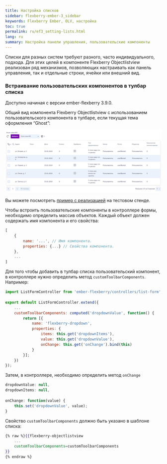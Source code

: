 ```yaml
---
title: Настройка списков
sidebar: flexberry-ember-3_sidebar
keywords: Flexberry Ember, OLV, настройка
toc: true
permalink: ru/ef3_setting-lists.html
lang: ru
summary: Настройка панели управления, пользовательские компоненты
---
```


Списки для разных систем требуют разного, часто индивидуального, подхода. Для этих целей в компоненте Flexberry Objectlistview реализован ряд механизмов, позволяющих настраивать как панель управления, так и отдельные строки, ячейки или внешний вид.

### Встраивание пользовательских компонентов в тулбар списка

Доступно начиная с версии ember-flexberry 3.9.0.

Общий вид компонента Flexberry Objectlistview с использованием пользовательского компонента в тулбаре, если текущая тема оформления “Ghost”:

![](/images/pages/products/flexberry-ember/3.x/components/toolbar-custom-components.png)

Вы можете посмотреть [пример с реализацией](http://flexberry.github.io/ember-flexberry/dummy/dummy-test-2/?#/components-examples/flexberry-objectlistview/toolbar-custom-components-example) на тестовом стенде.

Чтобы встроить пользовательские компоненты в контроллере формы, необходимо определить массив объектов. Каждый объект должен содержать имя компонента и его свойства:

```javascript
[
    {
        name: '...', // Имя компонента.
        properties: {...} // Свойства компонента.
    },
    ...
]
```

Для того чтобы добавить в тулбар списка пользовательский компонент, в контроллере нужно определить метод `customToolbarComponents`. Например:

```javascript
import ListFormController from 'ember-flexberry/controllers/list-form';

export default ListFormController.extend({
    ...
    customToolbarComponents: computed('dropdownValue', function() {
        return [{
            name: 'flexberry-dropdown',
            properties: {
                items: this.get('dropdownItems'),
                value: this.get('dropdownValue'),
                onChange: this.get('onChange').bind(this)
            }
        }];
    })
});
```

Затем, в контроллере, необходимо определить метод `onChange`

```javascript
dropdownValue: null,
dropdownItems: null,

onChange: function(value) {
    this.set('dropdownValue', value);
}
```

Свойство `customToolbarComponents` должно быть указано в шаблоне списка:

```hbs
{% raw %}{{flexberry-objectlistview
    ...
    customToolbarComponents=customToolbarComponents
}}
{% endraw %}
```
